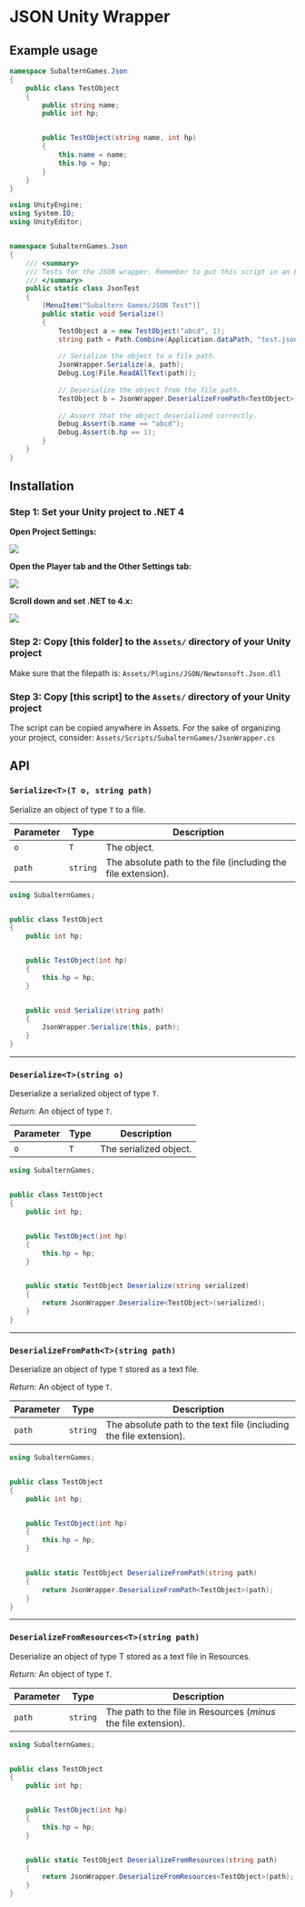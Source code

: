 # JSON Unity Wrapper

## Example usage

```c#
namespace SubalternGames.Json
{
    public class TestObject
    {
        public string name;
        public int hp;


        public TestObject(string name, int hp)
        {
            this.name = name;
            this.hp = hp;
        }
    }
}
```

```c#
using UnityEngine;
using System.IO;
using UnityEditor;


namespace SubalternGames.Json
{
    /// <summary>
    /// Tests for the JSON wrapper. Remember to put this script in an Editor/ folder.
    /// </summary>
    public static class JsonTest
    {
        [MenuItem("Subaltern Games/JSON Test")]
        public static void Serialize()
        {
            TestObject a = new TestObject("abcd", 1);
            string path = Path.Combine(Application.dataPath, "test.json");
            
            // Serialize the object to a file path.
            JsonWrapper.Serialize(a, path);
            Debug.Log(File.ReadAllText(path));
            
            // Deserialize the object from the file path.
            TestObject b = JsonWrapper.DeserializeFromPath<TestObject>(path);
            
            // Assert that the object deserialized correctly.
            Debug.Assert(b.name == "abcd");
            Debug.Assert(b.hp == 1);
        }
    }
}
```

## Installation

### Step 1: Set your Unity project to .NET 4

**Open Project Settings:**

![](doc/images/0_project_settings.png)

**Open the Player tab and the Other Settings tab:**

![](doc/images/1_other_settings.png)

**Scroll down and set .NET to 4.x:**

![](doc/images/2_net_4.png)

### Step 2: Copy [this folder] to the `Assets/` directory of your Unity project

Make sure that the filepath is: `Assets/Plugins/JSON/Newtonsoft.Json.dll`

### Step 3: Copy [this script] to the `Assets/` directory of your Unity project

The script can be copied anywhere in Assets. For the sake of organizing your project, consider: `Assets/Scripts/SubalternGames/JsonWrapper.cs`

## API

### `Serialize<T>(T o, string path)`

Serialize an object of type `T` to a file.

| Parameter | Type     | Description                                                  |
| --------- | -------- | ------------------------------------------------------------ |
| `o`       | `T`      | The object.                                                  |
| `path`    | `string` | The absolute path to the file (including the file extension). |

```c#
using SubalternGames;


public class TestObject
{
    public int hp;


    public TestObject(int hp)
    {
        this.hp = hp;
    }


    public void Serialize(string path)
    {
        JsonWrapper.Serialize(this, path);
    }
}
```

***

### `Deserialize<T>(string o)`

Deserialize a serialized object of type `T`.

*Return:* An object of type `T`.

| Parameter | Type | Description            |
| --------- | ---- | ---------------------- |
| `o`       | `T`  | The serialized object. |

```c#
using SubalternGames;


public class TestObject
{
    public int hp;


    public TestObject(int hp)
    {
        this.hp = hp;
    }


    public static TestObject Deserialize(string serialized)
    {
        return JsonWrapper.Deserialize<TestObject>(serialized);
    }
}
```

***

### `DeserializeFromPath<T>(string path)`

Deserialize an object of type `T` stored as a text file.

*Return:* An object of type `T`.

| Parameter | Type     | Description                                                  |
| --------- | -------- | ------------------------------------------------------------ |
| `path`    | `string` | The absolute path to the text file (including the file extension). |

```c#
using SubalternGames;


public class TestObject
{
    public int hp;


    public TestObject(int hp)
    {
        this.hp = hp;
    }


    public static TestObject DeserializeFromPath(string path)
    {
        return JsonWrapper.DeserializeFromPath<TestObject>(path);
    }
}
```

***

### `DeserializeFromResources<T>(string path)`

Deserialize an object of type T stored as a text file in Resources.

*Return:* An object of type `T`.

| Parameter | Type     | Description                                                  |
| --------- | -------- | ------------------------------------------------------------ |
| `path`    | `string` | The path to the file in Resources (*minus* the file extension). |

```c#
using SubalternGames;


public class TestObject
{
    public int hp;


    public TestObject(int hp)
    {
        this.hp = hp;
    }


    public static TestObject DeserializeFromResources(string path)
    {
        return JsonWrapper.DeserializeFromResources<TestObject>(path);
    }
}
```

